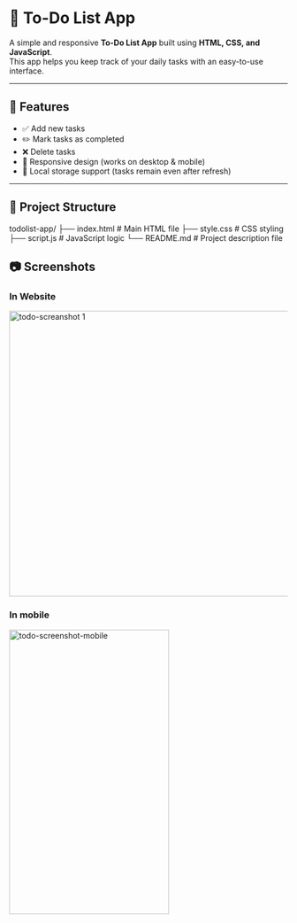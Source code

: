 # 📝 To-Do List App

A simple and responsive **To-Do List App** built using **HTML, CSS, and JavaScript**.  
This app helps you keep track of your daily tasks with an easy-to-use interface.

---

## 🚀 Features
- ✅ Add new tasks
- ✏️ Mark tasks as completed
- ❌ Delete tasks
- 📱 Responsive design (works on desktop & mobile)
- 💾 Local storage support (tasks remain even after refresh)

---

## 📂 Project Structure
todolist-app/
 ├── index.html     # Main HTML file
 ├── style.css      # CSS styling
 ├── script.js      # JavaScript logic
 └── README.md      # Project description file

## 📷 Screenshots
### In Website
<img width="1239" height="516" alt="todo-screanshot 1" src="https://github.com/user-attachments/assets/1d56a390-38c8-480a-b0c6-1523c79a3317" />

### In mobile
<img width="289" height="514" alt="todo-screenshot-mobile" src="https://github.com/user-attachments/assets/1d226d33-e9ed-427d-ba4e-b5a8bd6bfed8" />

